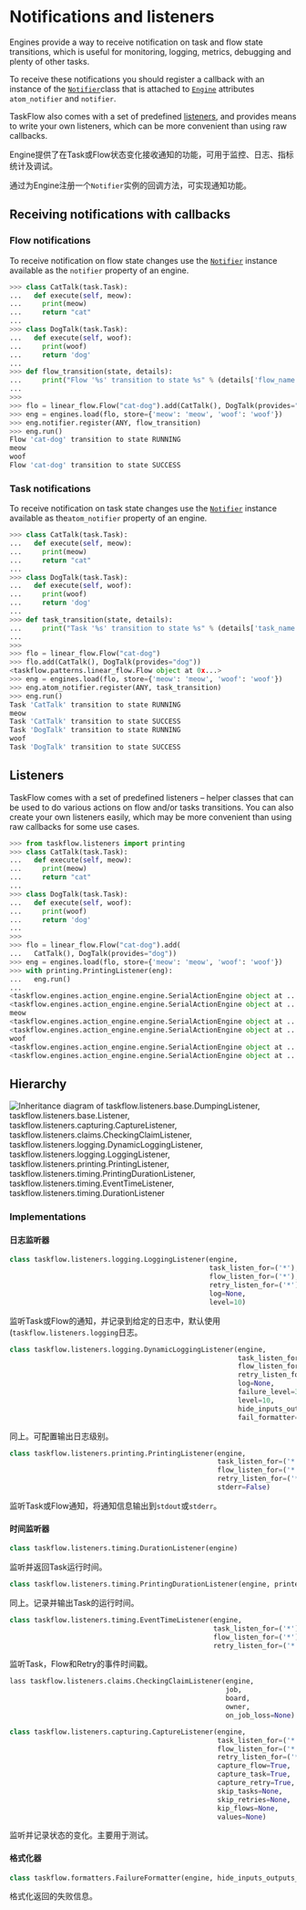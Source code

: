 # Notifications and listeners

Engines provide a way to receive notification on task and flow state transitions, which is useful for monitoring, logging, metrics, debugging and plenty of other tasks.

To receive these notifications you should register a callback with an instance of the [`Notifier`](https://docs.openstack.org/taskflow/latest/user/types.html#taskflow.types.notifier.Notifier)class that is attached to [`Engine`](https://docs.openstack.org/taskflow/latest/user/engines.html#taskflow.engines.base.Engine) attributes `atom_notifier` and `notifier`.

TaskFlow also comes with a set of predefined [listeners](https://docs.openstack.org/taskflow/latest/user/notifications.html#listeners), and provides means to write your own listeners, which can be more convenient than using raw callbacks.

Engine提供了在Task或Flow状态变化接收通知的功能，可用于监控、日志、指标统计及调试。

通过为Engine注册一个`Notifier`实例的回调方法，可实现通知功能。



## Receiving notifications with callbacks

### Flow notifications

To receive notification on flow state changes use the [`Notifier`](https://docs.openstack.org/taskflow/latest/user/types.html#taskflow.types.notifier.Notifier) instance available as the `notifier` property of an engine.

```python
>>> class CatTalk(task.Task):
...   def execute(self, meow):
...     print(meow)
...     return "cat"
...
>>> class DogTalk(task.Task):
...   def execute(self, woof):
...     print(woof)
...     return 'dog'
...
>>> def flow_transition(state, details):
...     print("Flow '%s' transition to state %s" % (details['flow_name'], state))
...
>>>
>>> flo = linear_flow.Flow("cat-dog").add(CatTalk(), DogTalk(provides="dog"))
>>> eng = engines.load(flo, store={'meow': 'meow', 'woof': 'woof'})
>>> eng.notifier.register(ANY, flow_transition)
>>> eng.run()
Flow 'cat-dog' transition to state RUNNING
meow
woof
Flow 'cat-dog' transition to state SUCCESS
```



### Task notifications

To receive notification on task state changes use the [`Notifier`](https://docs.openstack.org/taskflow/latest/user/types.html#taskflow.types.notifier.Notifier) instance available as the`atom_notifier` property of an engine.

```python
>>> class CatTalk(task.Task):
...   def execute(self, meow):
...     print(meow)
...     return "cat"
...
>>> class DogTalk(task.Task):
...   def execute(self, woof):
...     print(woof)
...     return 'dog'
...
>>> def task_transition(state, details):
...     print("Task '%s' transition to state %s" % (details['task_name'], state))
...
>>>
>>> flo = linear_flow.Flow("cat-dog")
>>> flo.add(CatTalk(), DogTalk(provides="dog"))
<taskflow.patterns.linear_flow.Flow object at 0x...>
>>> eng = engines.load(flo, store={'meow': 'meow', 'woof': 'woof'})
>>> eng.atom_notifier.register(ANY, task_transition)
>>> eng.run()
Task 'CatTalk' transition to state RUNNING
meow
Task 'CatTalk' transition to state SUCCESS
Task 'DogTalk' transition to state RUNNING
woof
Task 'DogTalk' transition to state SUCCESS
```



## Listeners

TaskFlow comes with a set of predefined listeners – helper classes that can be used to do various actions on flow and/or tasks transitions. You can also create your own listeners easily, which may be more convenient than using raw callbacks for some use cases.

```python
>>> from taskflow.listeners import printing
>>> class CatTalk(task.Task):
...   def execute(self, meow):
...     print(meow)
...     return "cat"
...
>>> class DogTalk(task.Task):
...   def execute(self, woof):
...     print(woof)
...     return 'dog'
...
>>>
>>> flo = linear_flow.Flow("cat-dog").add(
...   CatTalk(), DogTalk(provides="dog"))
>>> eng = engines.load(flo, store={'meow': 'meow', 'woof': 'woof'})
>>> with printing.PrintingListener(eng):
...   eng.run()
...
<taskflow.engines.action_engine.engine.SerialActionEngine object at ...> has moved flow 'cat-dog' (...) into state 'RUNNING' from state 'PENDING'
<taskflow.engines.action_engine.engine.SerialActionEngine object at ...> has moved task 'CatTalk' (...) into state 'RUNNING' from state 'PENDING'
meow
<taskflow.engines.action_engine.engine.SerialActionEngine object at ...> has moved task 'CatTalk' (...) into state 'SUCCESS' from state 'RUNNING' with result 'cat' (failure=False)
<taskflow.engines.action_engine.engine.SerialActionEngine object at ...> has moved task 'DogTalk' (...) into state 'RUNNING' from state 'PENDING'
woof
<taskflow.engines.action_engine.engine.SerialActionEngine object at ...> has moved task 'DogTalk' (...) into state 'SUCCESS' from state 'RUNNING' with result 'dog' (failure=False)
<taskflow.engines.action_engine.engine.SerialActionEngine object at ...> has moved flow 'cat-dog' (...) into state 'SUCCESS' from state 'RUNNING'
```



## Hierarchy



![Inheritance diagram of taskflow.listeners.base.DumpingListener, taskflow.listeners.base.Listener, taskflow.listeners.capturing.CaptureListener, taskflow.listeners.claims.CheckingClaimListener, taskflow.listeners.logging.DynamicLoggingListener, taskflow.listeners.logging.LoggingListener, taskflow.listeners.printing.PrintingListener, taskflow.listeners.timing.PrintingDurationListener, taskflow.listeners.timing.EventTimeListener, taskflow.listeners.timing.DurationListener](https://docs.openstack.org/taskflow/latest/_images/inheritance-3cf6584e8965804e986a5d2b6718af2415e680cb.png)



### Implementations

#### 日志监听器

```python
class taskflow.listeners.logging.LoggingListener(engine, 
                                                 task_listen_for=('*'), 
                                                 flow_listen_for=('*'), 
                                                 retry_listen_for=('*'), 
                                                 log=None, 
                                                 level=10)
```

监听Task或Flow的通知，并记录到给定的日志中，默认使用(`taskflow.listeners.logging`日志。

```python
class taskflow.listeners.logging.DynamicLoggingListener(engine, 
                                                        task_listen_for=('*'),
                                                        flow_listen_for=('*'),
                                                        retry_listen_for=('*'), 
                                                        log=None, 
                                                        failure_level=30, 
                                                        level=10, 
                                                        hide_inputs_outputs_of=(),
                                                        fail_formatter=None)
```

同上。可配置输出日志级别。

```python
class taskflow.listeners.printing.PrintingListener(engine, 
                                                   task_listen_for=('*'), 
                                                   flow_listen_for=('*'), 
                                                   retry_listen_for=('*'), 
                                                   stderr=False)
```

监听Task或Flow通知，将通知信息输出到`stdout`或`stderr`。

#### 时间监听器

```python
class taskflow.listeners.timing.DurationListener(engine)
```

监听并返回Task运行时间。

```python
class taskflow.listeners.timing.PrintingDurationListener(engine, printer=None)
```

同上。记录并输出Task的运行时间。

```python
class taskflow.listeners.timing.EventTimeListener(engine, 
                                                  task_listen_for=('*'), 
                                                  flow_listen_for=('*'), 
                                                  retry_listen_for=('*'))
```

监听Task，Flow和Retry的事件时间戳。



```python
lass taskflow.listeners.claims.CheckingClaimListener(engine, 
                                                     job, 
                                                     board, 
                                                     owner, 
                                                     on_job_loss=None)
```



```python
class taskflow.listeners.capturing.CaptureListener(engine, 
                                                   task_listen_for=('*'), 
                                                   flow_listen_for=('*'), 
                                                   retry_listen_for=('*'), 
                                                   capture_flow=True, 
                                                   capture_task=True, 
                                                   capture_retry=True, 
                                                   skip_tasks=None, 
                                                   skip_retries=None, 
                                                   kip_flows=None, 
                                                   values=None)
```

监听并记录状态的变化。主要用于测试。



#### 格式化器

```python
class taskflow.formatters.FailureFormatter(engine, hide_inputs_outputs_of=())
```

格式化返回的失败信息。